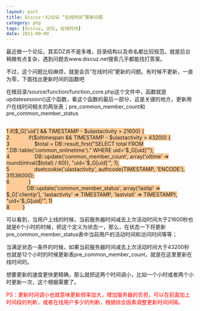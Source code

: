 ```yaml
---
layout: post
title: Discuz！X2论坛 “在线时间”更新问题
category: php
tags: [discuz, 论坛, 在线时间]
date: 2011-09-09
---
```

<p>最近做一个论坛，其实DZ并不是多难，目录结构以及命名都比较规范。就是后台稍微有点复杂，遇到问题去www.discuz.net搜索几乎都能找打答案。</p>
<p>不过，这个问题比较麻烦，就是会员&ldquo;在线时间&rdquo;更新的问题。有时候不更新，一直为零，下面找出更新时间的函数吧</p>
<p>在根目录/source/function/function_core.php这个文件中，函数就是updatesession()这个函数，看这个函数的最后一部分，这是关键的地方，更新用户在线时间相关的两张表；pre_common_member_count和pre_common_member_status</p>
<p><span style="background-color: rgb(255,204,153)"><br />
1 if($_G['uid'] &amp;&amp; TIMESTAMP - $ulastactivity &gt; 21600) {<br />
2&nbsp;&nbsp;&nbsp;&nbsp;&nbsp;&nbsp;&nbsp;&nbsp;&nbsp;&nbsp;&nbsp;&nbsp; if($oltimespan &amp;&amp; TIMESTAMP - $ulastactivity &gt; 43200) {<br />
3&nbsp;&nbsp;&nbsp;&nbsp;&nbsp;&nbsp;&nbsp;&nbsp;&nbsp;&nbsp;&nbsp;&nbsp;&nbsp;&nbsp;&nbsp;&nbsp; $total = DB::result_first(&quot;SELECT total FROM &quot;.DB::table('common_onlinetime').&quot; WHERE uid='$_G[uid]'&quot;);<br />
4&nbsp;&nbsp;&nbsp;&nbsp;&nbsp;&nbsp;&nbsp;&nbsp;&nbsp;&nbsp;&nbsp;&nbsp;&nbsp;&nbsp;&nbsp;&nbsp; DB::update('common_member_count', array('oltime' =&gt; round(intval($total) / 60)), &quot;uid='$_G[uid]'&quot;, 1);<br />
5&nbsp;&nbsp;&nbsp;&nbsp;&nbsp;&nbsp;&nbsp;&nbsp;&nbsp;&nbsp;&nbsp;&nbsp;&nbsp;&nbsp;&nbsp;&nbsp; dsetcookie('ulastactivity', authcode(TIMESTAMP, 'ENCODE'), 31536000);<br />
6&nbsp;&nbsp;&nbsp;&nbsp;&nbsp;&nbsp;&nbsp;&nbsp;&nbsp;&nbsp;&nbsp;&nbsp; }<br />
&nbsp;&nbsp;&nbsp;&nbsp;&nbsp;&nbsp;&nbsp;&nbsp;&nbsp;&nbsp;&nbsp;&nbsp;&nbsp; DB::update('common_member_status', array('lastip' =&gt; $_G['clientip'], 'lastactivity' =&gt; TIMESTAMP, 'lastvisit' =&gt; TIMESTAMP), &quot;uid='$_G[uid]'&quot;, 1)<br />
8&nbsp;&nbsp;&nbsp;&nbsp;&nbsp;&nbsp;&nbsp;&nbsp; }</span></p>
<p>可以看到，当用户上线的时候，当前服务器时间减去上次活动时间大于21600秒也就是6个小时的时候，把这个定义为状态一，那么，在状态一下将更新pre_common_member_status表中当前用户的活动时间和访问时间等等；</p>
<p>当满足状态一条件的时候，如果当前服务器时间减去上次活动时间大于43200秒也就是12个小时的时候更新表pre_common_member_count，就是在这里更新在线时间的。</p>
<p>想要更新的速度更快更精确，那么就把这两个时间调小，比如一个小时或者两个小时更新一次，这个根据需要了。</p>
<p><span style="color: rgb(255,0,0)">PS：更新时间调小也就意味更新频率加大，增加服务器的负担，可以在前面加上时间段的判断，或者在线用户多少的判断，根据综合因素调整更新时间间隔。</span></p>
